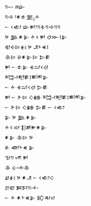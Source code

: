 <div class='block'>
<div class='line'>𒀀𒁁 𒈗</div>
<div class='line'>𒀀𒈾 𒁹𒀭𒉺𒅅𒅆</div>
<div class='line'>𒀸 𒌋𒅗 𒇽𒂍𒁹𒀀𒈮𒀀𒈾𒀀𒀀</div>
<div class='line'>𒃻 𒆥𒀭𒉌 𒅆𒂟 𒂍 𒋼𒁍𒋙𒉌</div>
<div class='line'>𒊏𒀪𒄿𒈬 𒃻 𒂗𒈨𒌍𒋙</div>
<div class='line'>𒆠𒄿 𒄩𒀭𒉌𒄿 𒆕𒀾</div>
<div class='line'>𒂍 𒀸 𒉺𒉌 𒄯𒁺𒌋𒋼</div>
<div class='line'>𒅋𒋃𒀾𒋙𒌦𒉌</div>
<div class='line'>𒀸 𒅆 𒄯𒁺𒌋𒋼 𒆕𒀾</div>
<div class='line'>𒂍 𒀸 𒉿𒄿 𒄭𒂵 𒅋𒋃𒀾𒋙𒌦𒉌</div>
<div class='line'>𒀸 𒉿𒄿 𒄭𒂵 𒆕𒀾 𒀸 𒌋𒅗</div>
<div class='line'>𒉌 𒃻 𒆥𒀭𒉌</div>
<div class='line'>𒅆𒂟 𒊭 𒈭𒋢𒊓𒀭𒉌</div>
<div class='line'>𒀭𒉌 𒆠𒄿 𒃻</div>
<div class='line'>𒉺 𒅥𒈨𒌍 𒉌</div>
<div class='line'>𒈠𒀀 𒋬 𒂍</div>
<div class='line'>𒆠 𒌒𒁄𒆠</div>
<div class='line'>𒋗𒈬 𒃻 𒀭𒂗 𒀸 𒌋𒅗𒄭</div>
<div class='line'>𒆹𒊏 𒀉𒁕𒀀𒋾</div>
<div class='line'>𒀸 𒅆 𒀭𒈨𒌍𒉌 𒃼𒊑𒁀</div>
</div>